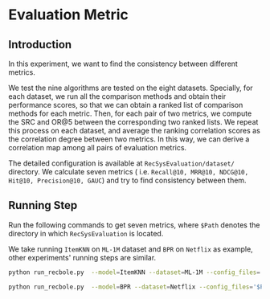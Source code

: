 # Evaluation Metric

## Introduction

In this experiment,  we want to find the consistency between different metrics. 

We test the nine algorithms are tested on the eight datasets. Specially, for each dataset, we run all the comparison methods and obtain their performance scores, so that we can obtain a ranked list of comparison methods for each metric. Then, for each pair of two metrics, we compute the SRC and OR@5 between the corresponding two ranked lists. We repeat this process on each dataset, and average the ranking correlation scores as the correlation degree between two metrics. In this way, we can derive a correlation map among all pairs of evaluation metrics.

The detailed configuration is available at `RecSysEvaluation/dataset/` directory. We calculate seven metrics ( i.e. `Recall@10, MRR@10, NDCG@10, Hit@10, Precision@10, GAUC`) and try to find consistency between them.

## Running Step

Run the following commands to get seven metrics, where `$Path` denotes the directory in which `RecSysEvaluation` is located.

We take running `ItemKNN` on `ML-1M` dataset and `BPR` on `Netflix` as example,  other experiments' running steps are similar.

```bash
python run_recbole.py  --model=ItemKNN --dataset=ML-1M --config_files='$Path/RecSysEvaluation/dataset/ML-1M.yaml RecSysEvaluation/experiment/evaluation_metrics/hyper_parameters/ML-1M/ItemKNN.yaml' --metrics='["Recall", "MRR","NDCG","Hit","Precision","MAP","GAUC"]'

python run_recbole.py  --model=BPR --dataset=Netflix --config_files='$Path/RecSysEvaluation/dataset/Netflix.yaml RecSysEvaluation/experiment/evaluation_metrics/hyper_parameters/Netflix/BPR.yaml' --metrics='["Recall", "MRR","NDCG","Hit","Precision","MAP","GAUC"]'
```









   

   

